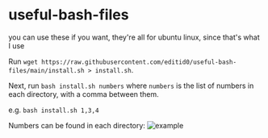 # useful-bash-files
you can use these if you want, they're all for ubuntu linux, since that's what I use

Run `wget https://raw.githubusercontent.com/editid0/useful-bash-files/main/install.sh > install.sh`.

Next, run `bash install.sh numbers` where `numbers` is the list of numbers in each directory, with a comma between them.

e.g.
`bash install.sh 1,3,4`

Numbers can be found in each directory:
![example](https://img.editid.xyz/wOvtgVaF.png)

